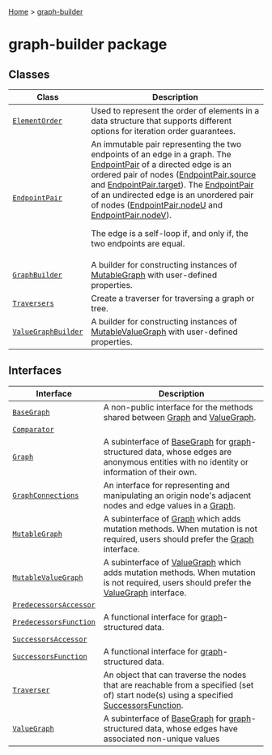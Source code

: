 [Home](./index) &gt; [graph-builder](./graph-builder.md)

# graph-builder package

## Classes

|  Class | Description |
|  --- | --- |
|  [`ElementOrder`](./graph-builder.elementorder.md) | Used to represent the order of elements in a data structure that supports different options for iteration order guarantees. |
|  [`EndpointPair`](./graph-builder.endpointpair.md) | An immutable pair representing the two endpoints of an edge in a graph. The [EndpointPair](./graph-builder.endpointpair.md) of a directed edge is an ordered pair of nodes ([EndpointPair.source](./graph-builder.endpointpair.source.md) and [EndpointPair.target](./graph-builder.endpointpair.target.md)<!-- -->). The [EndpointPair](./graph-builder.endpointpair.md) of an undirected edge is an unordered pair of nodes ([EndpointPair.nodeU](./graph-builder.endpointpair.nodeu.md) and [EndpointPair.nodeV](./graph-builder.endpointpair.nodev.md)<!-- -->).<p/>The edge is a self-loop if, and only if, the two endpoints are equal. |
|  [`GraphBuilder`](./graph-builder.graphbuilder.md) | A builder for constructing instances of [MutableGraph](./graph-builder.mutablegraph.md) with user-defined properties. |
|  [`Traversers`](./graph-builder.traversers.md) | Create a traverser for traversing a graph or tree. |
|  [`ValueGraphBuilder`](./graph-builder.valuegraphbuilder.md) | A builder for constructing instances of [MutableValueGraph](./graph-builder.mutablevaluegraph.md) with user-defined properties. |

## Interfaces

|  Interface | Description |
|  --- | --- |
|  [`BaseGraph`](./graph-builder.basegraph.md) | A non-public interface for the methods shared between [Graph](./graph-builder.graph.md) and [ValueGraph](./graph-builder.valuegraph.md)<!-- -->. |
|  [`Comparator`](./graph-builder.comparator.md) |  |
|  [`Graph`](./graph-builder.graph.md) | A subinterface of [BaseGraph](./graph-builder.basegraph.md) for <a href="https://en.wikipedia.org/wiki/Graph_(discrete_mathematics)">graph</a>-structured data, whose edges are anonymous entities with no identity or information of their own. |
|  [`GraphConnections`](./graph-builder.graphconnections.md) | An interface for representing and manipulating an origin node's adjacent nodes and edge values in a [Graph](./graph-builder.graph.md)<!-- -->. |
|  [`MutableGraph`](./graph-builder.mutablegraph.md) | A subinterface of [Graph](./graph-builder.graph.md) which adds mutation methods. When mutation is not required, users should prefer the [Graph](./graph-builder.graph.md) interface. |
|  [`MutableValueGraph`](./graph-builder.mutablevaluegraph.md) | A subinterface of [ValueGraph](./graph-builder.valuegraph.md) which adds mutation methods. When mutation is not required, users should prefer the [ValueGraph](./graph-builder.valuegraph.md) interface. |
|  [`PredecessorsAccessor`](./graph-builder.predecessorsaccessor.md) |  |
|  [`PredecessorsFunction`](./graph-builder.predecessorsfunction.md) | A functional interface for <a href="https://en.wikipedia.org/wiki/Graph_(discrete_mathematics)">graph</a>-structured data. |
|  [`SuccessorsAccessor`](./graph-builder.successorsaccessor.md) |  |
|  [`SuccessorsFunction`](./graph-builder.successorsfunction.md) | A functional interface for <a href="https://en.wikipedia.org/wiki/Graph_(discrete_mathematics)">graph</a>-structured data. |
|  [`Traverser`](./graph-builder.traverser.md) | An object that can traverse the nodes that are reachable from a specified (set of) start node(s) using a specified [SuccessorsFunction](./graph-builder.successorsfunction.md)<!-- -->. |
|  [`ValueGraph`](./graph-builder.valuegraph.md) | A subinterface of [BaseGraph](./graph-builder.basegraph.md) for <a href="https://en.wikipedia.org/wiki/Graph_(discrete_mathematics)">graph</a>-structured data, whose edges have associated non-unique values |

